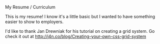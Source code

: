 My Resume / Curriculum

This is my resume! I know it's a little basic but I wanted to have something easier to show to employers.

I'd like to thank Jan Drewniak for his tutorial on creating a grid system. Go check it out at http://j4n.co/blog/Creating-your-own-css-grid-system
